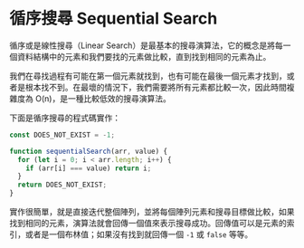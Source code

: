 # 循序搜尋 Sequential Search

循序或是線性搜尋（Linear Search）是最基本的搜尋演算法，它的概念是將每一個資料結構中的元素和我們要找的元素做比較，直到找到相同的元素為止。

我們在尋找過程有可能在第一個元素就找到，也有可能在最後一個元素才找到，或者是根本找不到。在最壞的情況下，我們需要將所有元素都比較一次，因此時間複雜度為 O(n)，是一種比較低效的搜尋演算法。

下面是循序搜尋的程式碼實作：

```js
const DOES_NOT_EXIST = -1;

function sequentialSearch(arr, value) {
  for (let i = 0; i < arr.length; i++) {
    if (arr[i] === value) return i;
  }
  return DOES_NOT_EXIST;
}
```

實作很簡單，就是直接迭代整個陣列，並將每個陣列元素和搜尋目標做比較，如果找到相同的元素，演算法就會回傳一個值來表示搜尋成功。回傳值可以是元素的索引，或者是一個布林值；如果沒有找到就回傳一個 `-1` 或 `false` 等等。
